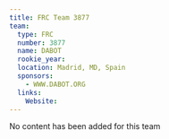 ```yaml
---
title: FRC Team 3877
team:
  type: FRC
  number: 3877
  name: DABOT
  rookie_year: 
  location: Madrid, MD, Spain
  sponsors:
    - WWW.DABOT.ORG
  links:
    Website: 
---
```

No content has been added for this team